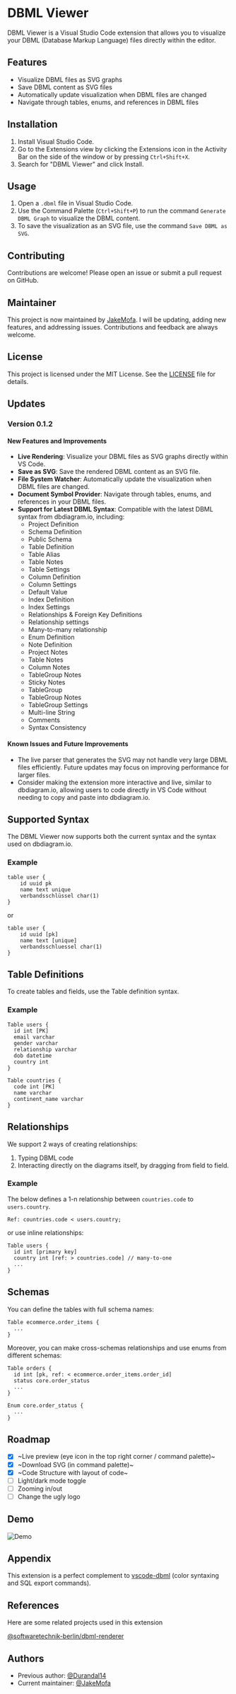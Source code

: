 # DBML Viewer

DBML Viewer is a Visual Studio Code extension that allows you to visualize your DBML (Database Markup Language) files directly within the editor.

## Features

- Visualize DBML files as SVG graphs
- Save DBML content as SVG files
- Automatically update visualization when DBML files are changed
- Navigate through tables, enums, and references in DBML files

## Installation

1. Install Visual Studio Code.
2. Go to the Extensions view by clicking the Extensions icon in the Activity Bar on the side of the window or by pressing `Ctrl+Shift+X`.
3. Search for "DBML Viewer" and click Install.

## Usage

1. Open a `.dbml` file in Visual Studio Code.
2. Use the Command Palette (`Ctrl+Shift+P`) to run the command `Generate DBML Graph` to visualize the DBML content.
3. To save the visualization as an SVG file, use the command `Save DBML as SVG`.

## Contributing

Contributions are welcome! Please open an issue or submit a pull request on GitHub.

## Maintainer

This project is now maintained by [JakeMofa](https://github.com/JakeMofa). I will be updating, adding new features, and addressing issues. Contributions and feedback are always welcome.

## License

This project is licensed under the MIT License. See the [LICENSE](LICENSE.txt) file for details.

## Updates

### Version 0.1.2

#### New Features and Improvements

- **Live Rendering**: Visualize your DBML files as SVG graphs directly within VS Code.
- **Save as SVG**: Save the rendered DBML content as an SVG file.
- **File System Watcher**: Automatically update the visualization when DBML files are changed.
- **Document Symbol Provider**: Navigate through tables, enums, and references in your DBML files.
- **Support for Latest DBML Syntax**: Compatible with the latest DBML syntax from dbdiagram.io, including:
  - Project Definition
  - Schema Definition
  - Public Schema
  - Table Definition
  - Table Alias
  - Table Notes
  - Table Settings
  - Column Definition
  - Column Settings
  - Default Value
  - Index Definition
  - Index Settings
  - Relationships & Foreign Key Definitions
  - Relationship settings
  - Many-to-many relationship
  - Enum Definition
  - Note Definition
  - Project Notes
  - Table Notes
  - Column Notes
  - TableGroup Notes
  - Sticky Notes
  - TableGroup
  - TableGroup Notes
  - TableGroup Settings
  - Multi-line String
  - Comments
  - Syntax Consistency

#### Known Issues and Future Improvements

- The live parser that generates the SVG may not handle very large DBML files efficiently. Future updates may focus on improving performance for larger files.
- Consider making the extension more interactive and live, similar to dbdiagram.io, allowing users to code directly in VS Code without needing to copy and paste into dbdiagram.io.

## Supported Syntax

The DBML Viewer now supports both the current syntax and the syntax used on dbdiagram.io.

### Example

```dbml
table user {
    id uuid pk
    name text unique
    verbandsschlüssel char(1)
}
```

or

```dbml
table user {
    id uuid [pk]
    name text [unique]
    verbandsschluessel char(1)
}
```

## Table Definitions

To create tables and fields, use the Table definition syntax.

### Example

```dbml
Table users {
  id int [PK]
  email varchar
  gender varchar
  relationship varchar
  dob datetime
  country int
}

Table countries {
  code int [PK]
  name varchar
  continent_name varchar
}
```

## Relationships

We support 2 ways of creating relationships:

1. Typing DBML code
2. Interacting directly on the diagrams itself, by dragging from field to field.

### Example

The below defines a 1-n relationship between `countries.code` to `users.country`.

```dbml
Ref: countries.code < users.country;
```

or use inline relationships:

```dbml
Table users {
  id int [primary key]
  country int [ref: > countries.code] // many-to-one
  ...
}
```

## Schemas

You can define the tables with full schema names:

```dbml
Table ecommerce.order_items {
  ...
}
```

Moreover, you can make cross-schemas relationships and use enums from different schemas:

```dbml
Table orders {
  id int [pk, ref: < ecommerce.order_items.order_id]
  status core.order_status
  ...
}

Enum core.order_status {
  ...
}
```

## Roadmap

-   [x] ~Live preview (eye icon in the top right corner / command palette)~
-   [x] ~Download SVG (in command palette)~
-   [x] ~Code Structure with layout of code~
-   [ ] Light/dark mode toggle
-   [ ] Zooming in/out
-   [ ] Change the ugly logo

## Demo

![Demo](./dbml-demo.gif)

## Appendix

This extension is a perfect complement to [vscode-dbml](vscode:extension/matt-meyers.vscode-dbml) (color syntaxing and SQL export commands).

## References

Here are some related projects used in this extension

[@softwaretechnik-berlin/dbml-renderer](https://github.com/softwaretechnik-berlin/dbml-renderer/)

## Authors

-   Previous author: [@Durandal14](https://www.github.com/durandal14)
-   Current maintainer: [@JakeMofa](https://github.com/JakeMofa)
